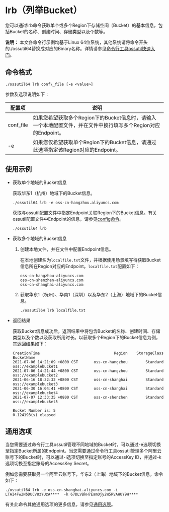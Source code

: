 # lrb（列举Bucket）

您可以通过lrb命令获取单个或多个Region下存储空间（Bucket）的基本信息，包括Bucket的名称、创建时间、存储类型以及个数等。

**说明：** 本文各命令行示例均基于Linux 64位系统，其他系统请将命令开头的./ossutil64替换成对应的Binary名称。详情请参见[命令行工具ossutil快速入门](/cn.zh-CN/快速入门/命令行工具ossutil快速入门.md)。

## 命令格式

```
./ossutil64 lrb conf\_file [-e <value>]
```

参数及选项说明如下：

|配置项|说明|
|---|--|
|conf\_file|如果您希望获取多个Region下的Bucket信息时，请输入一个本地配置文件，并在文件中换行填写多个Region对应的Endpoint。|
|-e|如果您仅希望获取单个Region下的Bucket信息，请通过此选项指定该Region对应的Endpoint。|

## 使用示例

-   获取单个地域的Bucket信息

    获取华东1（杭州）地域下的Bucket信息。

    ```
    ./ossutil64 lrb -e oss-cn-hangzhou.aliyuncs.com
    ```

    获取与ossutil配置文件中指定Endpoint关联Region下的Bucket信息。有关ossutil配置文件中Endpoint的信息，请参见[config命令](/cn.zh-CN/常用工具/命令行工具ossutil/常用命令/config（创建配置文件）.md)。

    ```
    ./ossutil64 lrb
    ```

-   获取多个地域的Bucket信息
    1.  创建本地文件，并在文件中配置Endpoint信息。

        在本地创建名为`localfile.txt`文件，并根据使用场景填写待获取Bucket信息所在Region对应的Endpoint。`localfile.txt`配置如下：

        ```
        oss-cn-hangzhou-aliyuncs.com
        oss-cn-shenzhen-aliyuncs.com
        oss-cn-shanghai-aliyuncs.com
        ```

    2.  获取华东1（杭州）、华南1（深圳）以及华东2（上海）地域下的Bucket信息。

        ```
        ./ossutil64 lrb localfile.txt
        ```

-   返回结果

    获取Bucket信息成功后，返回结果中将包含Bucket的名称、创建时间、存储类型以及个数以及获取所用时长。以获取多个Region下的Bucket信息为例，其返回结果如下：

    ```
    CreationTime                                 Region    StorageClass    BucketName
    2021-07-06 14:21:09 +0800 CST       oss-cn-hangzhou        Standard    oss://examplebucket1
    2021-07-06 14:21:44 +0800 CST       oss-cn-hangzhou        Standard    oss://examplebucket2
    2021-06-16 18:32:32 +0800 CST       oss-cn-shanghai        Standard    oss://examplebucket3
    2021-06-30 16:04:41 +0800 CST       oss-cn-shanghai        Standard    oss://examplebucket4
    2021-07-07 12:33:35 +0800 CST       oss-cn-shenzhen        Standard    oss://examplebucket5
    
    Bucket Number is: 5
    0.124193(s) elapsed
    ```


## 通用选项

当您需要通过命令行工具ossutil管理不同地域的Bucket时，可以通过-e选项切换至指定Bucket所属的Endpoint。当您需要通过命令行工具ossutil管理多个阿里云账号下的Bucket时，可以通过-i选项切换至指定账号的AccessKey ID，并通过-k选项切换至指定账号的AccessKey Secret。

例如您需要获取另一个阿里云账号下，华东2（上海）地域下的Bucket信息，命令如下：

```
./ossutil64 lrb -e oss-cn-shanghai.aliyuncs.com -i LTAI4Fw2NbDUCV8zYUzA****  -k 67DLVBkH7EamOjy2W5RVAHUY9H****
```

有关此命令其他通用选项的更多信息，请参见[通用选项](/cn.zh-CN/常用工具/命令行工具ossutil/查看选项.md)。

